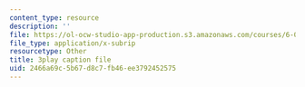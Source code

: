 ```yaml
---
content_type: resource
description: ''
file: https://ol-ocw-studio-app-production.s3.amazonaws.com/courses/6-042j-mathematics-for-computer-science-spring-2015/2466a69c5b67d8c7fb46ee3792452575_zcvsyL7GtH4.srt
file_type: application/x-subrip
resourcetype: Other
title: 3play caption file
uid: 2466a69c-5b67-d8c7-fb46-ee3792452575
---
```

